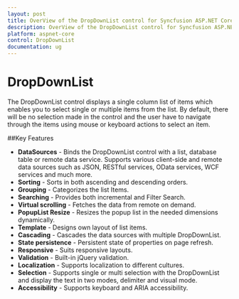 ```yaml
---
layout: post
title: OverView of the DropDownList control for Syncfusion ASP.NET Core
description: OverView of the DropDownList control for Syncfusion ASP.NET Core
platform: aspnet-core
control: DropDownList
documentation: ug
---
```

# DropDownList

The DropDownList control displays a single column list of items which enables you to select single or multiple items from the list. By default, there will be no selection made in the control and the user have to navigate through the items using mouse or keyboard actions to select an item.

##Key Features

* **DataSources** - Binds the DropDownList control with a list, database table or remote data service. Supports various client-side and remote data sources such as JSON, RESTful services, OData services, WCF services and much more. 
* **Sorting** - Sorts in both ascending and descending orders. 
* **Grouping** - Categorizes the list Items. 
* **Searching** - Provides both incremental and Filter Search. 
* **Virtual scrolling** - Fetches the data from remote on demand. 
* **PopupList Resize** - Resizes the popup list in the needed dimensions dynamically. 
* **Template** - Designs own layout of list items. 
* **Cascading** - Cascades the data sources with multiple DropDownList. 
* **State persistence** -  Persistent state of properties on page refresh. 
* **Responsive** -  Suits responsive layouts. 
* **Validation** - Built-in jQuery validation. 
* **Localization** - Supports localization to different cultures.
* **Selection** - Supports single or multi selection with the DropDownList and display the text in two modes, delimiter and visual mode.
* **Accessibility** - Supports keyboard and ARIA accessibility.